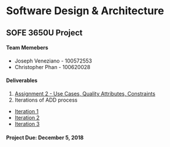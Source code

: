 # Software Design & Architecture

## SOFE 3650U Project

#### Team Memebers 

* Joseph Veneziano - 100572553
* Christopher Phan - 100620028

#### Deliverables 

1. [Assignment 2 - Use Cases, Quality Attributes, Constraints](https://github.com/SOFE3650F18/project-group-26/tree/master/Deliverable%201/Assignment2.md)
2. Iterations of ADD process<br> 
  - [Iteration 1](https://github.com/SOFE3650F18/project-group-26/tree/master/Iteration%201)<br> 
  - [Iteration 2](https://github.com/SOFE3650F18/project-group-26/tree/master/Iteration%202)<br> 
  - [Iteration 3](https://github.com/SOFE3650F18/project-group-26/tree/master/Iteration%203)<br> 

#### Project Due: December 5, 2018
